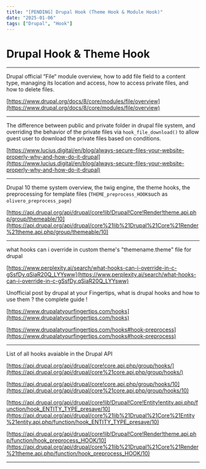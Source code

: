 ```yaml
---
title: "[PENDING] Drupal Hook (Theme Hook & Module Hook)"
date: "2025-01-06"
tags: ["Drupal", "Hook"]
---
```



# Drupal Hook & Theme Hook

---

Drupal official “File“ module overview, how to add file field to a content type, managing its location and access, how to access private files, and how to delete files.

[https://www.drupal.org/docs/8/core/modules/file/overview](https://www.drupal.org/docs/8/core/modules/file/overview)

---

The difference between public and private folder in drupal file system, and overriding the behavior of the private files via `hook_file_download()` to allow guest user to download the private files based on conditions. 

[https://www.lucius.digital/en/blog/always-secure-files-your-website-properly-why-and-how-do-it-drupal](https://www.lucius.digital/en/blog/always-secure-files-your-website-properly-why-and-how-do-it-drupal)

---

Drupal 10 theme system overview, the twig engine, the theme hooks, the preprocessing for template files (`THEME_preprocess_HOOK`such as `olivero_preprocess_page`) 

[https://api.drupal.org/api/drupal/core!lib!Drupal!Core!Render!theme.api.php/group/themeable/10](https://api.drupal.org/api/drupal/core%21lib%21Drupal%21Core%21Render%21theme.api.php/group/themeable/10)

---

what hooks can i override in custom theme's "themename.theme" file for drupal

[https://www.perplexity.ai/search/what-hooks-can-i-override-in-c-gSsfDy.qSiaR20Q_LYYsww](https://www.perplexity.ai/search/what-hooks-can-i-override-in-c-gSsfDy.qSiaR20Q_LYYsww)

Unofficial post by drupal at your Fingertips, what is drupal hooks and how to use them ? the complete guide !

[https://www.drupalatyourfingertips.com/hooks](https://www.drupalatyourfingertips.com/hooks)

[https://www.drupalatyourfingertips.com/hooks#hook-preprocess](https://www.drupalatyourfingertips.com/hooks#hook-preprocess)

---

List of all hooks avaiable in the Drupal API

[https://api.drupal.org/api/drupal/core!core.api.php/group/hooks/](https://api.drupal.org/api/drupal/core%21core.api.php/group/hooks/)

[https://api.drupal.org/api/drupal/core!core.api.php/group/hooks/10](https://api.drupal.org/api/drupal/core%21core.api.php/group/hooks/10)

[https://api.drupal.org/api/drupal/core!lib!Drupal!Core!Entity!entity.api.php/function/hook_ENTITY_TYPE_presave/10](https://api.drupal.org/api/drupal/core%21lib%21Drupal%21Core%21Entity%21entity.api.php/function/hook_ENTITY_TYPE_presave/10)

[https://api.drupal.org/api/drupal/core!lib!Drupal!Core!Render!theme.api.php/function/hook_preprocess_HOOK/10](https://api.drupal.org/api/drupal/core%21lib%21Drupal%21Core%21Render%21theme.api.php/function/hook_preprocess_HOOK/10)

---